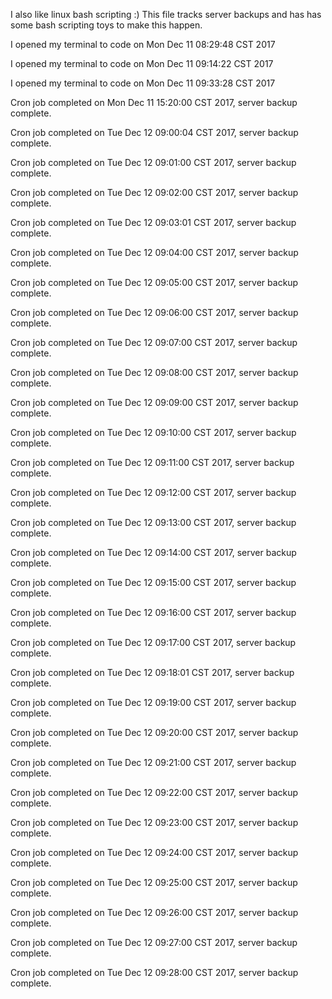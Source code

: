 I also like linux bash scripting :)
This file tracks server backups and has has some bash scripting toys to make this happen.

I opened my terminal to code on Mon Dec 11 08:29:48 CST 2017

I opened my terminal to code on Mon Dec 11 09:14:22 CST 2017

I opened my terminal to code on Mon Dec 11 09:33:28 CST 2017

Cron job completed on Mon Dec 11 15:20:00 CST 2017, server backup complete.

Cron job completed on Tue Dec 12 09:00:04 CST 2017, server backup complete.

Cron job completed on Tue Dec 12 09:01:00 CST 2017, server backup complete.

Cron job completed on Tue Dec 12 09:02:00 CST 2017, server backup complete.

Cron job completed on Tue Dec 12 09:03:01 CST 2017, server backup complete.

Cron job completed on Tue Dec 12 09:04:00 CST 2017, server backup complete.

Cron job completed on Tue Dec 12 09:05:00 CST 2017, server backup complete.

Cron job completed on Tue Dec 12 09:06:00 CST 2017, server backup complete.

Cron job completed on Tue Dec 12 09:07:00 CST 2017, server backup complete.

Cron job completed on Tue Dec 12 09:08:00 CST 2017, server backup complete.

Cron job completed on Tue Dec 12 09:09:00 CST 2017, server backup complete.

Cron job completed on Tue Dec 12 09:10:00 CST 2017, server backup complete.

Cron job completed on Tue Dec 12 09:11:00 CST 2017, server backup complete.

Cron job completed on Tue Dec 12 09:12:00 CST 2017, server backup complete.

Cron job completed on Tue Dec 12 09:13:00 CST 2017, server backup complete.

Cron job completed on Tue Dec 12 09:14:00 CST 2017, server backup complete.

Cron job completed on Tue Dec 12 09:15:00 CST 2017, server backup complete.

Cron job completed on Tue Dec 12 09:16:00 CST 2017, server backup complete.

Cron job completed on Tue Dec 12 09:17:00 CST 2017, server backup complete.

Cron job completed on Tue Dec 12 09:18:01 CST 2017, server backup complete.

Cron job completed on Tue Dec 12 09:19:00 CST 2017, server backup complete.

Cron job completed on Tue Dec 12 09:20:00 CST 2017, server backup complete.

Cron job completed on Tue Dec 12 09:21:00 CST 2017, server backup complete.

Cron job completed on Tue Dec 12 09:22:00 CST 2017, server backup complete.

Cron job completed on Tue Dec 12 09:23:00 CST 2017, server backup complete.

Cron job completed on Tue Dec 12 09:24:00 CST 2017, server backup complete.

Cron job completed on Tue Dec 12 09:25:00 CST 2017, server backup complete.

Cron job completed on Tue Dec 12 09:26:00 CST 2017, server backup complete.

Cron job completed on Tue Dec 12 09:27:00 CST 2017, server backup complete.

Cron job completed on Tue Dec 12 09:28:00 CST 2017, server backup complete.
